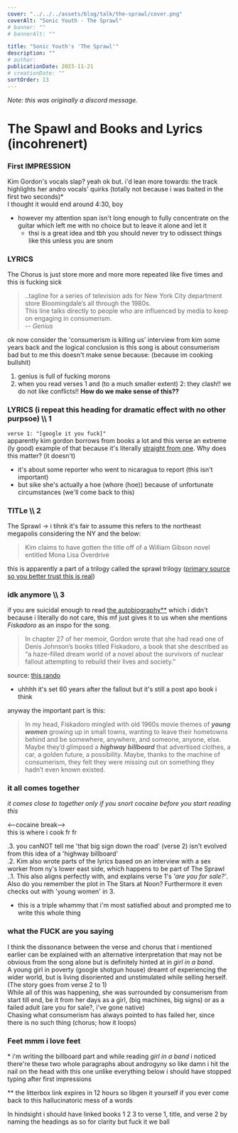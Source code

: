 ```yaml
---
cover: "../../../assets/blog/talk/the-sprawl/cover.png"
coverAlt: "Sonic Youth - The Sprawl"
# banner: ""
# bannerAlt: ""

title: "Sonic Youth's 'The Sprawl'"
description: ""
# author:
publicationDate: 2023-11-21
# creationDate: ""
sortOrder: 13
---
```


*Note: this was originally a discord message.*

# The Spawl and Books and Lyrics (incohrenert)

### First IMPRESSION

Kim Gordon's vocals slap? yeah ok but. i'd lean more towards: the track highlights her andro vocals' quirks (totally not because i was baited in the first two seconds)*<br>
I thought it would end around 4:30, boy

- however my attention span isn't long enough to fully concentrate on the guitar which left me with no choice but to leave it alone and let it
    - thsi is a great idea and tbh you should never try to odissect things like this unless you are snom

### LYRICS

The Chorus is just   store more and more more   repeated like five times and this is fucking sick

> ..tagline for a series of television ads for New York City department store Bloomingdale’s all through the 1980s.<br>
This line talks directly to people who are influenced by media to keep on engaging in consumerism.<br>
> -- <cite>Genius</cite>

ok now consider the 'consumerism is killing us' interview from kim some years back and the logical conclusion is this song is about consumerism bad but to me this doesn't make sense because: (because im cooking bullshit)

1. genius is full of fucking morons
2. when you read verses 1 and (to a much smaller extent) 2: they clash!! we do not like conflicts!! **How do we make sense of this??**

###  LYRICS (i repeat this heading for dramatic effect with no other purpsoe)  \\\  1

`verse 1: "[google it you fuck]"`<br>
apparently kim gordon borrows from books a lot and this verse an extreme (ly good) example of that because it's literally <a href="https://en.wikipedia.org/wiki/The_Stars_at_Noon#cite_note-9" target="_blank" class="extlink">straight from one</a>. Why does this matter? (it doesn't)
- it's about some reporter who went to nicaragua to report (this isn't important)
- but sike she's actually a hoe (whore (hoe)) because of unfortunate circumstances (we'll come back to this)

### TITLe  \\\  2 

The Sprawl -> i tihnk it's fair to assume this refers to the northeast megapolis considering the NY and the below:

> Kim claims to have gotten the title off of a William Gibson novel entitled Mona Lisa Overdrive

this is apparently a part of a trilogy called the sprawl trilogy (<a href="http://www.sonicyouth.com/mustang/sy/song73.html" target="_blank" class="extlink">primary source so you better trust this is real</a>)

### idk anymore  \\\ 3

if you are suicidal enough to read <a href="https://litter.catbox.moe/7a6ame.epub" target="_blank" class="extlink">the autobiography**</a> which i didn't because i literally do not care, this mf just gives it to us when she mentions _Fiskadoro_ as an inspo for the song.

> In chapter 27 of her memoir, Gordon wrote that she had read one of Denis Johnson’s books titled Fiskadoro, a book that she described as “a haze-filled dream world of a novel about the survivors of nuclear fallout attempting to rebuild their lives and society.”

source: <a href="https://fromnovelstonotes.wordpress.com/tag/fiskadoro/" target="_blank" class="extlink">this rando</a>

- uhhhh it's set 60 years after the fallout but it's still a post apo book i think

anyway the important part is this:

> In my head, Fiskadoro mingled with old 1960s movie themes of ***young women*** growing up in small towns, wanting to leave their hometowns behind and be somewhere, anywhere, and someone, anyone, else. Maybe they’d glimpsed a ***highway billboard*** that advertised clothes, a car, a golden future, a possibility. Maybe, thanks to the machine of consumerism, they felt they were missing out on something they hadn’t even known existed.

### it all comes together

*it comes close to together only if you snort cocaine before you start reading this*

<--cocaine break--><br>
this is where i cook fr fr

.3. you canNOT tell me 'that big sign down the road' (verse 2) isn't evolved from this idea of a 'highway billboard'<br>
.2. Kim also wrote parts of the lyrics based on an interview with a sex worker from ny's lower east side, which happens to be part of The Sprawl<br>
..1. This also aligns perfectly with, and explains verse 1's *'are you for sale?'*. Also do you remember the plot in The Stars at Noon? Furthermore it even checks out with 'young women' in 3.

- this  is a triple whammy that i'm most satisfied about and prompted me to write this whole thing

### what the FUCK are you saying

I think the dissonance between the verse and chorus that i mentioned earlier can be explained with an alternative interpretation that may not be obvious from the song alone but is definitely hinted at in _girl in a band_.<br>
A young girl in poverty (google shotgun house) dreamt of experiencing the wider world, but is living disoriented and unstimulated while selling herself. (The story goes from verse 2 to 1)<br>
While all of this was happening, she was surrounded by consumerism from start till end, be it from her days as a girl, (big machines, big signs) or as a failed adult (are you for sale?, i've gone native)<br>
Chasing what consumerism has always pointed to has failed her, since there is no such thing (chorus; how it loops)

### Feet mmm i love feet

\* i'm writing the billboard part and while reading _girl in a band_ i noticed there're these two whole paragraphs about androgyny so like damn i hit the nail on the head with this one unlike everything below i should have stopped typing after first impressions

** the litterbox link expires in 12 hours so libgen it yourself if you ever come back to this hallucinatoric mess of a words

In hindsight i should have linked books 1 2 3 to verse 1, title, and verse 2 by naming the headings as so for clarity but fuck it we ball